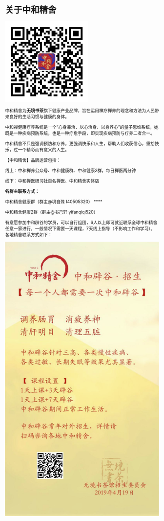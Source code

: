 # 关于中和精舍

![](https://raw.githubusercontent.com/oldpotter/zhonghebiguriji/master/.gitbook/assets/image%20%2814%29.png)

中和精舍为**无境书茶**旗下健康产业品牌，旨在运用禅疗禅养的理念和方法为人民带来良好的生活习惯与健康的身体。

中和禅健康疗养系统是一个“心身兼治、以心治身、以身养心”的量子思维系统，她既是一种疾病预防系统，也是一种疗愈手段，即实现疾病预防与疗养二者合一。

中和精舍不只是强调预防和疗养，更强调快乐和人生，帮助人们收获信心，重拾快乐，过一个精彩而有意义的人生。

【中和精舍】品牌运营包括：

线上：中和禅养公众号、中和健康群、中和健康2群，每日禅医两分钟

线下：中和禅医研习社百名禅医、中和精舍实体店

**各群主联系方式：**

中和精舍健康群（群主@境自殊 I40505320）   ****

 中和精舍健康2群（群主@书己轩 yifanqiqi520）

有意愿参加中和辟谷的学员，可以自行组团，6人以上即可就近联系全球中和精舍任意一家进行，一般情况下需要一天课程，7天线上指导（不影响工作和学习）。各地精舍联系方式如下：



![](https://raw.githubusercontent.com/oldpotter/zhonghebiguriji/master/.gitbook/assets/image%20%2818%29.png)

